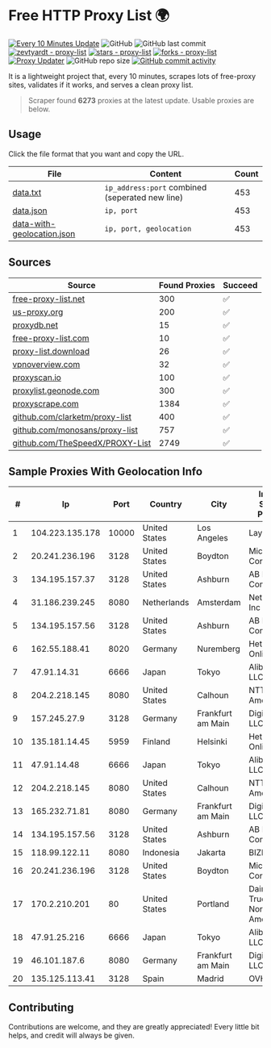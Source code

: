 
# Free HTTP Proxy List 🌍

[![Every 10 Minutes Update](https://github.com/mertguvencli/http-proxy-list/actions/workflows/main.yml/badge.svg?branch=main)](https://github.com/mertguvencli/http-proxy-list/actions/workflows/main.yml)
![GitHub](https://img.shields.io/github/license/mertguvencli/http-proxy-list)
![GitHub last commit](https://img.shields.io/github/last-commit/mertguvencli/http-proxy-list)
[![zevtyardt - proxy-list](https://img.shields.io/static/v1?label=zevtyardt&message=proxy-list&color=blue&logo=github)](https://github.com/zevtyardt/proxy-list "Go to GitHub repo")
[![stars - proxy-list](https://img.shields.io/github/stars/zevtyardt/proxy-list?style=social)](https://github.com/zevtyardt/proxy-list)
[![forks - proxy-list](https://img.shields.io/github/forks/zevtyardt/proxy-list?style=social)](https://github.com/zevtyardt/proxy-list)
[![Proxy Updater](https://github.com/zevtyardt/proxy-list/workflows/Proxy%20Updater/badge.svg)](https://github.com/zevtyardt/proxy-list/actions?query=workflow:"Proxy+Updater")
![GitHub repo size](https://img.shields.io/github/repo-size/zevtyardt/proxy-list)
[![GitHub commit activity](https://img.shields.io/github/commit-activity/m/zevtyardt/proxy-list?logo=commits)](https://github.com/zevtyardt/proxy-list/commits/main)

It is a lightweight project that, every 10 minutes, scrapes lots of free-proxy sites, validates if it works, and serves a clean proxy list.

> Scraper found **6273** proxies at the latest update. Usable proxies are below.

## Usage

Click the file format that you want and copy the URL.

|File|Content|Count|
|----|-------|-----|
|[data.txt](https://raw.githubusercontent.com/mertguvencli/http-proxy-list/main/proxy-list/data.txt)|`ip_address:port` combined (seperated new line)|453|
|[data.json](https://raw.githubusercontent.com/mertguvencli/http-proxy-list/main/proxy-list/data.json)|`ip, port`|453|
|[data-with-geolocation.json](https://raw.githubusercontent.com/mertguvencli/http-proxy-list/main/proxy-list/data-with-geolocation.json)|`ip, port, geolocation`|453|

## Sources

|Source|Found Proxies|Succeed|
|------|-------------|-------|
|[free-proxy-list.net](https://free-proxy-list.net)|300|✅|
|[us-proxy.org](https://www.us-proxy.org)|200|✅|
|[proxydb.net](http://proxydb.net)|15|✅|
|[free-proxy-list.com](https://free-proxy-list.com/?page=&port=&type%5B%5D=http&type%5B%5D=https&up_time=0&search=Search)|10|✅|
|[proxy-list.download](https://www.proxy-list.download/HTTP)|26|✅|
|[vpnoverview.com](https://vpnoverview.com/privacy/anonymous-browsing/free-proxy-servers)|32|✅|
|[proxyscan.io](https://www.proxyscan.io)|100|✅|
|[proxylist.geonode.com](https://proxylist.geonode.com/api/proxy-list?limit=300&page=1&sort_by=lastChecked&sort_type=desc&protocols=http,https)|300|✅|
|[proxyscrape.com](https://api.proxyscrape.com/v2/?request=displayproxies&protocol=http&timeout=10000&country=all&ssl=all&anonymity=all)|1384|✅|
|[github.com/clarketm/proxy-list](https://raw.githubusercontent.com/clarketm/proxy-list/master/proxy-list-raw.txt)|400|✅|
|[github.com/monosans/proxy-list](https://raw.githubusercontent.com/monosans/proxy-list/main/proxies/http.txt)|757|✅|
|[github.com/TheSpeedX/PROXY-List](https://raw.githubusercontent.com/TheSpeedX/PROXY-List/master/http.txt)|2749|✅|


## Sample Proxies With Geolocation Info

|#|Ip|Port|Country|City|Internet Service Provider|
|-|--|----|-------|----|-------------------------|
|1|104.223.135.178|10000|United States|Los Angeles|LayerHost|
|2|20.241.236.196|3128|United States|Boydton|Microsoft Corporation|
|3|134.195.157.37|3128|United States|Ashburn|AB E-Commerce|
|4|31.186.239.245|8080|Netherlands|Amsterdam|NetSkope Inc|
|5|134.195.157.56|3128|United States|Ashburn|AB E-Commerce|
|6|162.55.188.41|8020|Germany|Nuremberg|Hetzner Online GmbH|
|7|47.91.14.31|6666|Japan|Tokyo|Alibaba.com LLC|
|8|204.2.218.145|8080|United States|Calhoun|NTT America, Inc.|
|9|157.245.27.9|3128|Germany|Frankfurt am Main|DigitalOcean, LLC|
|10|135.181.14.45|5959|Finland|Helsinki|Hetzner Online GmbH|
|11|47.91.14.48|6666|Japan|Tokyo|Alibaba.com LLC|
|12|204.2.218.145|8080|United States|Calhoun|NTT America, Inc.|
|13|165.232.71.81|8080|Germany|Frankfurt am Main|DigitalOcean, LLC|
|14|134.195.157.56|3128|United States|Ashburn|AB E-Commerce|
|15|118.99.122.11|8080|Indonesia|Jakarta|BIZNET|
|16|20.241.236.196|3128|United States|Boydton|Microsoft Corporation|
|17|170.2.210.201|80|United States|Portland|Daimler Trucks of North America LLC|
|18|47.91.25.216|6666|Japan|Tokyo|Alibaba.com LLC|
|19|46.101.187.6|8080|Germany|Frankfurt am Main|DigitalOcean, LLC|
|20|135.125.113.41|3128|Spain|Madrid|OVH SAS|



## Contributing

Contributions are welcome, and they are greatly appreciated! Every
little bit helps, and credit will always be given.

